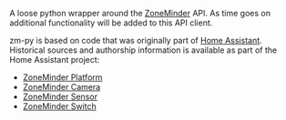 A loose python wrapper around the [ZoneMinder](https://www.zoneminder.org) API. As time goes on additional functionality will be added to this API client.

zm-py is based on code that was originally part of [Home Assistant](https://www.home-assistant.io). Historical sources and authorship information is available as part of the Home Assistant project:
* [ZoneMinder Platform](https://github.com/home-assistant/home-assistant/commits/dev/homeassistant/components/zoneminder.py)
* [ZoneMinder Camera](https://github.com/home-assistant/home-assistant/commits/dev/homeassistant/components/camera/zoneminder.py)
* [ZoneMinder Sensor](https://github.com/home-assistant/home-assistant/commits/dev/homeassistant/components/sensor/zoneminder.py)
* [ZoneMinder Switch](https://github.com/home-assistant/home-assistant/commits/dev/homeassistant/components/switch/zoneminder.py)